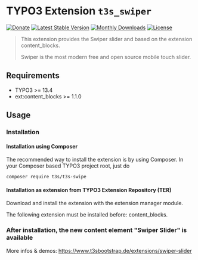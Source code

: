 # TYPO3 Extension ``t3s_swiper``

[![Donate](https://img.shields.io/badge/Donate-PayPal-green.svg)](https://www.paypal.me/t3sbootstrap)
[![Latest Stable Version](https://poser.pugx.org/t3s/t3sSwiper/v/stable)](https://packagist.org/packages/t3s/t3sSwiper)
[![Monthly Downloads](https://poser.pugx.org/t3s/t3sSwiper/d/monthly)](https://packagist.org/packages/t3s/t3sSwiper)
[![License](https://poser.pugx.org/t3s/t3sSwiper/license)](https://packagist.org/packages/t3s/t3sSwiper)

> This extension provides the Swiper slider and based on the extension content_blocks.
>
> Swiper is the most modern free and open source mobile touch slider.


## Requirements

- TYPO3 >= 13.4
- ext:content_blocks >= 1.1.0

## Usage

### Installation

#### Installation using Composer

The recommended way to install the extension is by using Composer. In your Composer based TYPO3 project root, just do

	composer require t3s/t3s-swipe

#### Installation as extension from TYPO3 Extension Repository (TER)

Download and install the extension with the extension manager module.

The following extension must be installed before: content_blocks.

### After installation, the new content element "Swiper Slider" is available


More infos & demos: https://www.t3sbootstrap.de/extensions/swiper-slider
